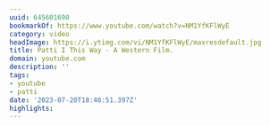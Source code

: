 ```yaml
---
uuid: 645601690
bookmarkOf: https://www.youtube.com/watch?v=NM1YfKFlWyE
category: video
headImage: https://i.ytimg.com/vi/NM1YfKFlWyE/maxresdefault.jpg
title: Patti I This Way - A Western Film.
domain: youtube.com
description: ''
tags:
- youtube
- patti
date: '2023-07-20T18:46:51.397Z'
highlights:
---
```



